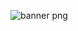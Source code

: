 ![banner png](https://github.com/arhmm7/arhmm7/assets/145904433/2509645d-effa-4d7f-a2bf-5e8abd28addc)
##

